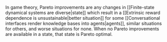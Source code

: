---
---

In game theory, Pareto improvements are any changes in [[Finite-state dynamical systems are diverse|state]] which result in a [[Extrinsic reward dependence is unsustainable|better situation]] for some [[Conversational interfaces render knowledge bases into agents|agents]], similar situations for others, and worse situations for none. When no Pareto improvements are available in a state, that state is Pareto optimal. 
